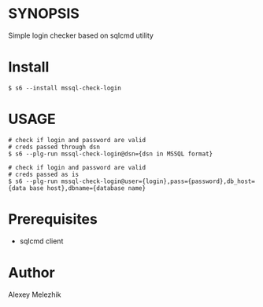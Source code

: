 # SYNOPSIS

Simple login checker based on sqlcmd utility

# Install

    $ s6 --install mssql-check-login

# USAGE

    # check if login and password are valid
    # creds passed through dsn 
    $ s6 --plg-run mssql-check-login@dsn={dsn in MSSQL format}

    # check if login and password are valid
    # creds passed as is
    $ s6 --plg-run mssql-check-login@user={login},pass={password},db_host={data base host},dbname={database name}

# Prerequisites

* sqlcmd client 

# Author

Alexey Melezhik

